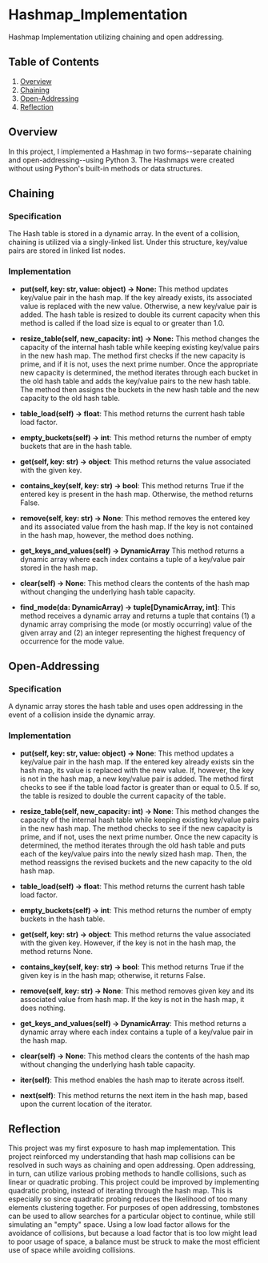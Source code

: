 # Hashmap_Implementation
Hashmap Implementation utilizing chaining and open addressing.


## Table of Contents
1. [Overview](#Overview)
2. [Chaining](#Chaining)
3. [Open-Addressing](#Open-Addressing)
4. [Reflection](#Reflection)

## Overview
In this project, I implemented a Hashmap in two forms--separate chaining and open-addressing--using Python 3. The Hashmaps were created without using Python's built-in methods or data structures.

## Chaining
### Specification

The Hash table is stored in a dynamic array. In the event of a collision, chaining is utilized via a singly-linked list. Under this structure, key/value pairs are stored in linked list nodes.

### Implementation
* **put(self, key: str, value: object) -> None:** This method updates key/value pair in the hash map. If the key already exists, its associated value is replaced with the new value. Otherwise, a new key/value pair is added. The hash table is resized to double its current capacity when this method is called if the load size is equal to or greater than 1.0.

* **resize_table(self, new_capacity: int) -> None:** This method changes the capacity of the internal hash table while keeping existing key/value pairs in the new hash map. The method first checks if the new capacity is prime, and if it is not, uses the next prime number. Once the appropriate new capacity is determined, the method iterates through each bucket in the old hash table and adds the key/value pairs to the new hash table. The method then assigns the buckets in the new hash table and the new capacity to the old hash table.

* **table_load(self) -> float**: This method returns the current hash table load factor.

*  **empty_buckets(self) -> int**: This method returns the number of empty buckets that are in the hash table.

* **get(self, key: str) -> object**: This method returns the value associated with the given key.

* **contains_key(self, key: str) -> bool**: This method returns True if the entered key is present in the hash map. Otherwise, the method returns False.

* **remove(self, key: str) -> None**: This method removes the entered key and its associated value from the hash map. If the key is not contained in the hash map, however, the method does nothing.

* **get_keys_and_values(self) -> DynamicArray** This method returns a dynamic array where each index contains a tuple of a key/value pair stored in the hash map.

* **clear(self) -> None**: This method clears the contents of the hash map without changing the underlying hash table capacity.

* **find_mode(da: DynamicArray) -> tuple\[DynamicArray, int]**: This method receives a dynamic array and returns a tuple that contains (1) a dynamic array comprising the mode (or mostly occurring) value of the given array and (2) an integer representing the highest frequency of occurrence for the mode value.

## Open-Addressing
### Specification
A dynamic array stores the hash table and uses open addressing in the event of a collision inside the dynamic array.

### Implementation
* **put(self, key: str, value: object) -> None**: This method updates a key/value pair in the hash map. If the entered key already exists sin the hash map, its value is replaced with the new value. If, however, the key is not in the hash map, a new key/value pair is added. The method first checks to see if the table load factor is greater than or equal to 0.5. If so, the table is resized to double the current capacity of the table.

* **resize_table(self, new_capacity: int) -> None**: This method changes the capacity of the internal hash table while keeping existing key/value pairs in the new hash map. The method checks to see if the new capacity is prime, and if not, uses the next prime number. Once the new capacity is determined, the method iterates through the old hash table and puts each of the key/value pairs into the newly sized hash map. Then, the method reassigns the revised buckets and the new capacity to the old hash map.

* **table_load(self) -> float**: This method returns the current hash table load factor.

* **empty_buckets(self) -> int**: This method returns the number of empty buckets in the hash table.

* **get(self, key: str) -> object**: This method returns the value associated with the given key. However, if the key is not in the hash map, the method returns None.

* **contains_key(self, key: str) -> bool**: This method returns True if the given key is in the hash map; otherwise, it returns False.

* **remove(self, key: str) -> None**:  This method removes given key and its associated value from hash map. If the key is not in the hash map, it does nothing.

* **get_keys_and_values(self) -> DynamicArray**: This method returns a dynamic array where each index contains a tuple of a key/value pair in the hash map.

* **clear(self) -> None**: This method clears the contents of the hash map without changing the underlying hash table capacity.

* **__iter__(self)**: This method enables the hash map to iterate across itself.

* **__next__(self)**: This method returns the next item in the hash map, based upon the current location of the iterator.

## Reflection
This project was my first exposure to hash map implementation. This project reinforced my understanding that hash map collisions can be resolved in such ways as chaining and open addressing. Open addressing, in turn, can utilize various probing methods to handle collisions, such as linear or quadratic probing. This project could be improved by implementing quadratic probing, instead of iterating through the hash map. This is especially so since quadratic probing reduces the likelihood of too many elements clustering together. For purposes of open addressing, tombstones can be used to allow searches for a particular object to continue, while still simulating an "empty" space. Using a low load factor allows for the avoidance of collisions, but because a load factor that is too low might lead to poor usage of space, a balance must be struck to make the most efficient use of space while avoiding collisions.
